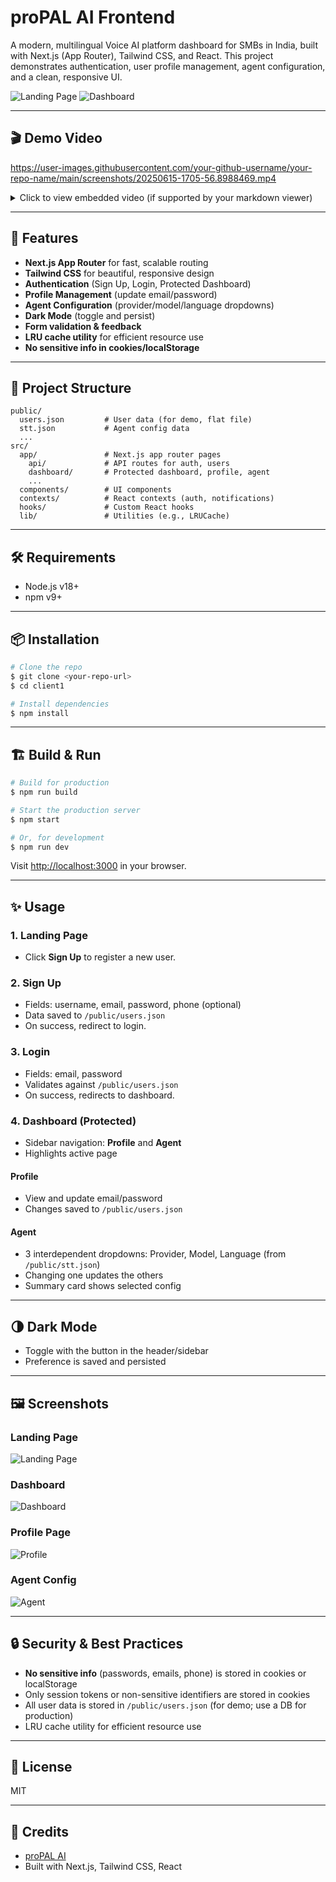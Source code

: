 # proPAL AI Frontend

A modern, multilingual Voice AI platform dashboard for SMBs in India, built with Next.js (App Router), Tailwind CSS, and React. This project demonstrates authentication, user profile management, agent configuration, and a clean, responsive UI.

![Landing Page](screenshots/Screenshot%202025-06-15%20193652.png)
![Dashboard](screenshots/Screenshot%202025-06-15%20203758.png)

---

## 🎬 Demo Video

https://user-images.githubusercontent.com/your-github-username/your-repo-name/main/screenshots/20250615-1705-56.8988469.mp4

<details>
<summary>Click to view embedded video (if supported by your markdown viewer)</summary>

<video src="screenshots/20250615-1705-56.8988469.mp4" controls width="700"></video>

</details>

---

## 🚀 Features
- **Next.js App Router** for fast, scalable routing
- **Tailwind CSS** for beautiful, responsive design
- **Authentication** (Sign Up, Login, Protected Dashboard)
- **Profile Management** (update email/password)
- **Agent Configuration** (provider/model/language dropdowns)
- **Dark Mode** (toggle and persist)
- **Form validation & feedback**
- **LRU cache utility** for efficient resource use
- **No sensitive info in cookies/localStorage**

---

## 📂 Project Structure
```
public/
  users.json         # User data (for demo, flat file)
  stt.json           # Agent config data
  ...
src/
  app/               # Next.js app router pages
    api/             # API routes for auth, users
    dashboard/       # Protected dashboard, profile, agent
    ...
  components/        # UI components
  contexts/          # React contexts (auth, notifications)
  hooks/             # Custom React hooks
  lib/               # Utilities (e.g., LRUCache)
```

---

## 🛠️ Requirements
- Node.js v18+
- npm v9+

---

## 📦 Installation
```bash
# Clone the repo
$ git clone <your-repo-url>
$ cd client1

# Install dependencies
$ npm install
```

---

## 🏗️ Build & Run
```bash
# Build for production
$ npm run build

# Start the production server
$ npm start

# Or, for development
$ npm run dev
```

Visit [http://localhost:3000](http://localhost:3000) in your browser.

---

## ✨ Usage
### 1. Landing Page
- Click **Sign Up** to register a new user.

### 2. Sign Up
- Fields: username, email, password, phone (optional)
- Data saved to `/public/users.json`
- On success, redirect to login.

### 3. Login
- Fields: email, password
- Validates against `/public/users.json`
- On success, redirects to dashboard.

### 4. Dashboard (Protected)
- Sidebar navigation: **Profile** and **Agent**
- Highlights active page

#### Profile
- View and update email/password
- Changes saved to `/public/users.json`

#### Agent
- 3 interdependent dropdowns: Provider, Model, Language (from `/public/stt.json`)
- Changing one updates the others
- Summary card shows selected config

---

## 🌗 Dark Mode
- Toggle with the button in the header/sidebar
- Preference is saved and persisted

---

## 🖼️ Screenshots
### Landing Page
![Landing Page](screenshots/Screenshot%202025-06-15%20193652.png)

### Dashboard
![Dashboard](screenshots/Screenshot%202025-06-15%20203758.png)

### Profile Page
![Profile](screenshots/Screenshot%202025-06-15%20221137.png)

### Agent Config
![Agent](screenshots/Screenshot%202025-06-15%20221201.png)

---

## 🔒 Security & Best Practices
- **No sensitive info** (passwords, emails, phone) is stored in cookies or localStorage
- Only session tokens or non-sensitive identifiers are stored in cookies
- All user data is stored in `/public/users.json` (for demo; use a DB for production)
- LRU cache utility for efficient resource use

---

## 📄 License
MIT

---

## 🤝 Credits
- [proPAL AI](https://propalai.com)
- Built with Next.js, Tailwind CSS, React
